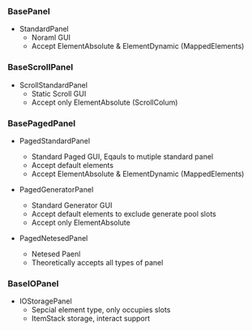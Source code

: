 ### BasePanel

- StandardPanel
    - Noraml GUI
    - Accept ElementAbsolute & ElementDynamic (MappedElements)

### BaseScrollPanel

- ScrollStandardPanel
    - Static Scroll GUI
    - Accept only ElementAbsolute (ScrollColum)

### BasePagedPanel

- PagedStandardPanel
    - Standard Paged GUI, Eqauls to mutiple standard panel
    - Accept default elements
    - Accept ElementAbsolute & ElementDynamic (MappedElements)

- PagedGeneratorPanel
    - Standard Generator GUI
    - Accept default elements to exclude generate pool slots
    - Accept only ElementAbsolute


- PagedNetesedPanel
    - Netesed Paenl
    - Theoretically accepts all types of panel

### BaseIOPanel

- IOStoragePanel
    - Sepcial element type, only occupies slots
    - ItemStack storage, interact support